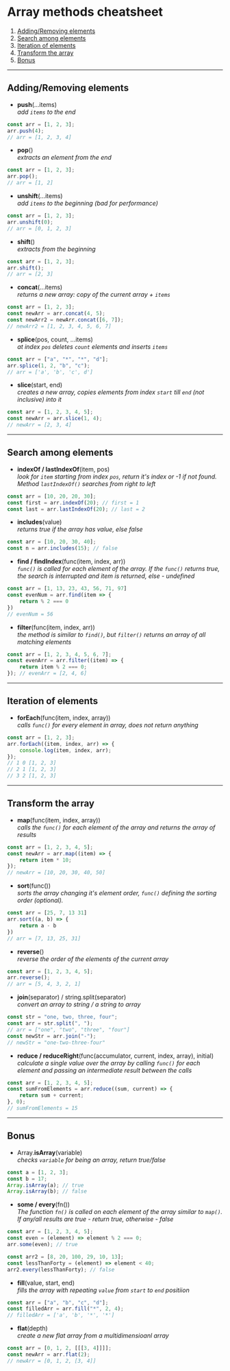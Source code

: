 # Array methods cheatsheet

1. [Adding/Removing elements](js-array-methods.md#addingremoving-elements)
2. [Search among elements](js-array-methods.md#search-among-elements)
3. [Iteration of elements](js-array-methods.md#iteration-of-elements)
4. [Transform the array](js-array-methods.md#transform-the-array)
5. [Bonus](js-array-methods.md#bonus)

***

## Adding/Removing elements

* **push**(...items)\
  _add `items` to the end_

```js
const arr = [1, 2, 3];
arr.push(4);
// arr = [1, 2, 3, 4]
```

* **pop**()\
  _extracts an element from the end_

```js
const arr = [1, 2, 3];
arr.pop();
// arr = [1, 2]
```

* **unshift**(...items)\
  _add `items` to the beginning (bad for performance)_

```js
const arr = [1, 2, 3];
arr.unshift(0);
// arr = [0, 1, 2, 3]
```

* **shift**()\
  _extracts from the beginning_

```js
const arr = [1, 2, 3];
arr.shift();
// arr = [2, 3]
```

* **concat**(...items)\
  _returns a new array: copy of the current array + `items`_

```js
const arr = [1, 2, 3];
const newArr = arr.concat(4, 5);
const newArr2 = newArr.concat([6, 7]);
// newArr2 = [1, 2, 3, 4, 5, 6, 7]
```

* **splice**(pos, count, ...items)\
  _at index `pos` deletes `count` elements and inserts `items`_

```js
const arr = ["a", "*", "*", "d"];
arr.splice(1, 2, "b", "c");
// arr = ['a', 'b', 'c', d']
```

* **slice**(start, end)\
  _creates a new array, copies elements from index `start` till `end` (not inclusive) into it_

```js
const arr = [1, 2, 3, 4, 5];
const newArr = arr.slice(1, 4);
// newArr = [2, 3, 4]
```

***

## Search among elements

* **indexOf / lastIndexOf**(item, pos)\
  _look for `item` starting from index `pos`, return it's index or -1 if not found. Method `lastIndexOf()` searches from right to left_

```js
const arr = [10, 20, 20, 30];
const first = arr.indexOf(20); // first = 1
const last = arr.lastIndexOf(20); // last = 2
```

* **includes**(value)\
  _returns true if the array has value, else false_

```js
const arr = [10, 20, 30, 40];
const n = arr.includes(15); // false
```

* **find / findIndex**(func(item, index, arr))\
  _`func()` is called for each element of the array. If the `func()` returns true, the search is interrupted and item is returned, else - undefined_

```js
const arr = [1, 13, 23, 43, 56, 71, 97]
const evenNum = arr.find(item => {
    return % 2 === 0
})
// evenNum = 56
```

* **filter**(func(item, index, arr))\
  _the method is similar to `find()`, but `filter()` returns an array of all matching elements_

```js
const arr = [1, 2, 3, 4, 5, 6, 7];
const evenArr = arr.filter((item) => {
    return item % 2 === 0;
}); // evenArr = [2, 4, 6]
```

***

## Iteration of elements

* **forEach**(func(item, index, array))\
  _calls `func()` for every element in array, does not return anything_

```js
const arr = [1, 2, 3];
arr.forEach((item, index, arr) => {
    console.log(item, index, arr);
});
// 1 0 [1, 2, 3]
// 2 1 [1, 2, 3]
// 3 2 [1, 2, 3]
```

***

## Transform the array

* **map**(func(item, index, array))\
  _calls the `func()` for each element of the array and returns the array of results_

```js
const arr = [1, 2, 3, 4, 5];
const newArr = arr.map((item) => {
    return item * 10;
});
// newArr = [10, 20, 30, 40, 50]
```

* **sort**(func())\
  _sorts the array changing it's element order, `func()` defining the sorting order (optional)._

```js
const arr = [25, 7, 13 31]
arr.sort((a, b) => {
    return a - b
})
// arr = [7, 13, 25, 31]
```

* **reverse**()\
  _reverse the order of the elements of the current array_

```js
const arr = [1, 2, 3, 4, 5];
arr.reverse();
// arr = [5, 4, 3, 2, 1]
```

* **join**(separator) / string.split(separator)\
  _convert an array to string / a string to array_

```js
const str = "one, two, three, four";
const arr = str.split(", ");
// arr = ["one", "two", "three", "four"]
const newStr = arr.join("-");
// newStr = "one-two-three-four"
```

* **reduce / reduceRight**(func(accumulator, current, index, array), initial)\
  _calculate a single value over the array by calling `func()` for each element and passing an intermediate result between the calls_

```js
const arr = [1, 2, 3, 4, 5];
const sumFromElements = arr.reduce((sum, current) => {
    return sum + current;
}, 0);
// sumFromElements = 15
```

***

## Bonus

* Array.**isArray**(variable)\
  _checks `variable` for being an array, return true/false_

```js
const a = [1, 2, 3];
const b = 17;
Array.isArray(a); // true
Array.isArray(b); // false
```

* **some / every**(fn())\
  _The function `fn()` is called on each element of the array similar to `map()`. If any/all results are true - return true, otherwise - false_

```js
const arr = [1, 2, 3, 4, 5];
const even = (element) => element % 2 === 0;
arr.some(even); // true

const arr2 = [8, 20, 100, 29, 10, 13];
const lessThanForty = (element) => element < 40;
arr2.every(lessThanForty); // false
```

* **fill**(value, start, end)\
  _fills the array with repeating `value` from `start` to `end` positiion_

```js
const arr = ["a", "b", "c", "d"];
const filledArr = arr.fill("*", 2, 4);
// filledArr = ['a', 'b', '*', '*']
```

* **flat**(depth)\
  _create a new flat array from a multidimensioanl array_

```js
const arr = [0, 1, 2, [[[3, 4]]]];
const newArr = arr.flat(2);
// newArr = [0, 1, 2, [3, 4]]
```
